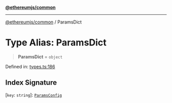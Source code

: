 [**@ethereumjs/common**](../README.md)

***

[@ethereumjs/common](../README.md) / ParamsDict

# Type Alias: ParamsDict

> **ParamsDict** = `object`

Defined in: [types.ts:186](https://github.com/ethereumjs/ethereumjs-monorepo/blob/master/packages/common/src/types.ts#L186)

## Index Signature

\[`key`: `string`\]: [`ParamsConfig`](ParamsConfig.md)
